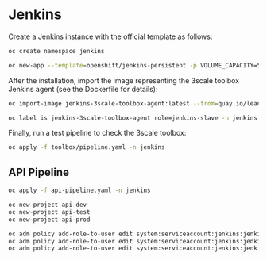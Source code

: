 # Jenkins

Create a Jenkins instance with the official template as follows:

```bash
oc create namespace jenkins

oc new-app --template=openshift/jenkins-persistent -p VOLUME_CAPACITY=50Gi -n jenkins
```

After the installation, import the image representing the 3scale toolbox Jenkins agent (see the Dockerfile for details):

```bash
oc import-image jenkins-3scale-toolbox-agent:latest --from=quay.io/leandroberetta/jenkins-3scale-toolbox-agent:0.17.1 --confirm

oc label is jenkins-3scale-toolbox-agent role=jenkins-slave -n jenkins
```

Finally, run a test pipeline to check the 3scale toolbox:

```bash
oc apply -f toolbox/pipeline.yaml -n jenkins
```

## API Pipeline

```bash
oc apply -f api-pipeline.yaml -n jenkins
```

```bash
oc new-project api-dev
oc new-project api-test
oc new-project api-prod
```

```bash
oc adm policy add-role-to-user edit system:serviceaccount:jenkins:jenkins -n api-dev
oc adm policy add-role-to-user edit system:serviceaccount:jenkins:jenkins -n api-test
oc adm policy add-role-to-user edit system:serviceaccount:jenkins:jenkins -n api-prod
```